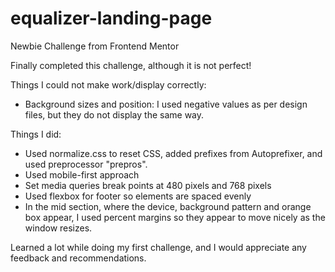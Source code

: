 # equalizer-landing-page

Newbie Challenge from Frontend Mentor

Finally completed this challenge, although it is not perfect!

Things I could not make work/display correctly:

- Background sizes and position: I used negative values as per design files, but they do not display the same way.

Things I did:

- Used normalize.css to reset CSS, added prefixes from Autoprefixer, and used preprocessor "prepros".
- Used mobile-first approach
- Set media queries break points at 480 pixels and 768 pixels
- Used flexbox for footer so elements are spaced evenly
- In the mid section, where the device, background pattern and orange box appear, I used percent margins so they appear to move nicely as the window resizes.

Learned a lot while doing my first challenge, and I would appreciate any feedback and recommendations.
